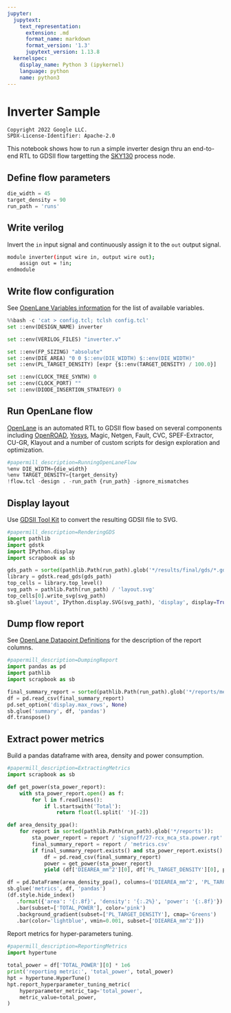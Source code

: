 ```yaml
---
jupyter:
  jupytext:
    text_representation:
      extension: .md
      format_name: markdown
      format_version: '1.3'
      jupytext_version: 1.13.8
  kernelspec:
    display_name: Python 3 (ipykernel)
    language: python
    name: python3
---
```


<!-- #region tags=[] -->
# Inverter Sample

```
Copyright 2022 Google LLC.
SPDX-License-Identifier: Apache-2.0
```

This notebook shows how to run a simple inverter design thru an end-to-end RTL to GDSII flow targetting the [SKY130](https://github.com/google/skywater-pdk/) process node.
<!-- #endregion -->

## Define flow parameters

```python tags=["parameters"]
die_width = 45
target_density = 90
run_path = 'runs'
```

## Write verilog

Invert the `in` input signal and continuously assign it to the `out` output signal.

```bash magic_args="-c 'cat > inverter.v; iverilog inverter.v'"
module inverter(input wire in, output wire out);
    assign out = !in;
endmodule
```
## Write flow configuration

See [OpenLane Variables information](https://github.com/The-OpenROAD-Project/OpenLane/blob/master/configuration/README.md) for the list of available variables.

```python
%%bash -c 'cat > config.tcl; tclsh config.tcl'
set ::env(DESIGN_NAME) inverter

set ::env(VERILOG_FILES) "inverter.v"

set ::env(FP_SIZING) "absolute"
set ::env(DIE_AREA) "0 0 $::env(DIE_WIDTH) $::env(DIE_WIDTH)"
set ::env(PL_TARGET_DENSITY) [expr {$::env(TARGET_DENSITY) / 100.0}]

set ::env(CLOCK_TREE_SYNTH) 0
set ::env(CLOCK_PORT) ""
set ::env(DIODE_INSERTION_STRATEGY) 0
```

## Run OpenLane flow

[OpenLane](https://github.com/The-OpenROAD-Project/OpenLane) is an automated RTL to GDSII flow based on several components including [OpenROAD](https://github.com/The-OpenROAD-Project/OpenROAD), [Yosys](https://github.com/YosysHQ/yosys), Magic, Netgen, Fault, CVC, SPEF-Extractor, CU-GR, Klayout and a number of custom scripts for design exploration and optimization.

```python tags=[]
#papermill_description=RunningOpenLaneFlow
%env DIE_WIDTH={die_width}
%env TARGET_DENSITY={target_density}
!flow.tcl -design . -run_path {run_path} -ignore_mismatches
```

## Display layout

Use [GDSII Tool Kit](https://github.com/heitzmann/gdstk) to convert the resulting GDSII file to SVG.

```python
#papermill_description=RenderingGDS
import pathlib
import gdstk
import IPython.display
import scrapbook as sb

gds_path = sorted(pathlib.Path(run_path).glob('*/results/final/gds/*.gds'))[-1]
library = gdstk.read_gds(gds_path)
top_cells = library.top_level()
svg_path = pathlib.Path(run_path) / 'layout.svg'
top_cells[0].write_svg(svg_path)
sb.glue('layout', IPython.display.SVG(svg_path), 'display', display=True)
```

## Dump flow report

See [OpenLane Datapoint Definitions](https://github.com/The-OpenROAD-Project/OpenLane/blob/master/regression_results/datapoint_definitions.md) for the description of the report columns.

```python tags=[]
#papermill_description=DumpingReport
import pandas as pd
import pathlib
import scrapbook as sb

final_summary_report = sorted(pathlib.Path(run_path).glob('*/reports/metrics.csv'))[-1]
df = pd.read_csv(final_summary_report)
pd.set_option('display.max_rows', None)
sb.glue('summary', df, 'pandas')
df.transpose()
```

## Extract power metrics

Build a pandas dataframe with area, density and power consumption.

```python tags=[]
#papermill_description=ExtractingMetrics
import scrapbook as sb

def get_power(sta_power_report):
    with sta_power_report.open() as f:
        for l in f.readlines():
            if l.startswith('Total'):
                return float(l.split(' ')[-2])

def area_density_ppa():
    for report in sorted(pathlib.Path(run_path).glob('*/reports')):
        sta_power_report = report / 'signoff/27-rcx_mca_sta.power.rpt'
        final_summary_report = report / 'metrics.csv'
        if final_summary_report.exists() and sta_power_report.exists():
            df = pd.read_csv(final_summary_report)
            power = get_power(sta_power_report)
            yield (df['DIEAREA_mm^2'][0], df['PL_TARGET_DENSITY'][0], power)

df = pd.DataFrame(area_density_ppa(), columns=('DIEAREA_mm^2', 'PL_TARGET_DENSITY', 'TOTAL_POWER'))
sb.glue('metrics', df, 'pandas')
(df.style.hide_index()
   .format({'area': '{:.8f}', 'density': '{:.2%}', 'power': '{:.8f}'})
   .bar(subset=['TOTAL_POWER'], color='pink')
   .background_gradient(subset=['PL_TARGET_DENSITY'], cmap='Greens')
   .bar(color='lightblue', vmin=0.001, subset=['DIEAREA_mm^2']))
```

Report metrics for hyper-parameters tuning.

```python
#papermill_description=ReportingMetrics
import hypertune

total_power = df['TOTAL_POWER'][0] * 1e6
print('reporting metric:', 'total_power', total_power)
hpt = hypertune.HyperTune()
hpt.report_hyperparameter_tuning_metric(
    hyperparameter_metric_tag='total_power',
    metric_value=total_power,
)
```
